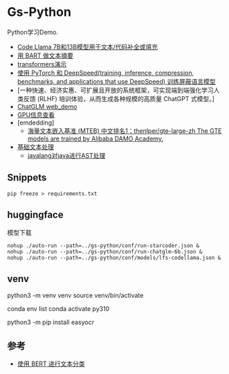 # Gs-Python
Python学习Demo.

- [Code Llama 7B和13B模型用于文本/代码补全或填充](./llms/codellama/)
- [用 BART 做文本摘要](./transformers/bart-large-cnn.py)
- [transformers演示](https://github.com/huggingface/transformers/blob/main/README_zh-hans.md)
- [使用 PyTorch 和 DeepSpeed(training, inference, compression, benchmarks, and applications that use DeepSpeed) 训练屏蔽语言模型](./deepspeed/)
- [一种快速、经济实惠、可扩展且开放的系统框架，可实现端到端强化学习人类反馈 (RLHF) 培训体验，从而生成各种规模的高质量 ChatGPT 式模型。]
- [ChatGLM web_demo](./llms/chatglm/web_demo.py) 
- [GPU信息查看](./base/gpu_info.py) 
- [emdedding] 
    - [海量文本嵌入基准 (MTEB) 中文排名1：thenlper/gte-large-zh The GTE models are trained by Alibaba DAMO Academy.](./llms/embedding/gte.py)
- [基础文本处理](./base/)
    - [javalang对java进行AST处理](./base/ast/java_method.py)

## Snippets
```
pip freeze > requirements.txt
```

## huggingface 
模型下载

```
nohup ./auto-run --path=../gs-python/conf/run-starcoder.json &
nohup ./auto-run --path=../gs-python/conf/run-chatglm-6b.json &
nohup ./auto-run --path=../gs-python/conf/models/lfs-codellama.json &
```

## venv
python3 -m venv venv
source venv/bin/activate

conda env list
conda activate py310

python3 -m pip install easyocr

## 参考
- [使用 BERT 进行文本分类](https://medium.com/@khang.pham.exxact/text-classification-with-bert-7afaacc5e49b)


